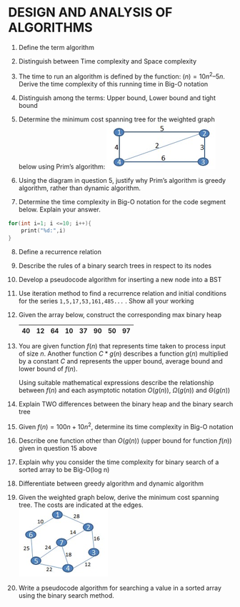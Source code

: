 # DESIGN AND ANALYSIS OF ALGORITHMS

1. Define the term algorithm

2. Distinguish between Time complexity and Space complexity

3. The time to run an algorithm is defined by the function: $(n) = 10n^2 – 5n$. Derive the time complexity of this running time in Big-O notation

4. Distinguish among the terms: Upper bound, Lower bound and tight bound

5. Determine the minimum cost spanning tree for the weighted graph below using Prim’s algorithm:
   ![weightedgraph](images/weightedgraph2.jpg)

6. Using the diagram in question 5, justify why Prim’s algorithm is greedy algorithm, rather than dynamic algorithm.

7. Determine the time complexity in Big-O notation for the code segment below. Explain your answer.

```c
for(int i=1; i <=10; i++){
    print("%d:",i)
}
```

8. Define a recurrence relation

9. Describe the rules of a binary search trees in respect to its nodes

10. Develop a pseudocode algorithm for inserting a new node into a BST

11. Use iteration method to find a recurrence relation and initial conditions for the series `1,5,17,53,161,485...` . Show all your working

12. Given the array below, construct the corresponding max binary heap

    | 40  | 12  | 64  | 10  | 37  | 90  | 50  | 97  |
    | --- | --- | --- | --- | --- | --- | --- | --- |

13. You are given function $f(n)$ that represents time taken to process input of size $n$. Another function $C*g(n)$ describes a function $g(n)$ multiplied by a constant $C$ and represents the upper bound, average bound and lower bound of $f(n)$.

    Using suitable mathematical expressions describe the relationship between $f(n)$ and each asymptotic notation $O(g(n)),$ $\Omega(g(n))$ and $\Theta(g(n))$

14. Explain TWO differences between the binary heap and the binary search tree

15. Given $f(n)=100n +10n^2$, determine its time complexity in Big-O notation

16. Describe one function other than $O(g(n))$ (upper bound for function $f(n)$) given in question 15 above

17. Explain why you consider the time complexity for binary search of a sorted array to be Big-O(log n)

18. Differentiate between greedy algorithm and dynamic algorithm

19. Given the weighted graph below, derive the minimum cost spanning tree. The costs are indicated at the edges.
    ![weighted graph](images/weightedgraph.jpg)

20. Write a pseudocode algorithm for searching a value in a sorted array using the binary search method.
